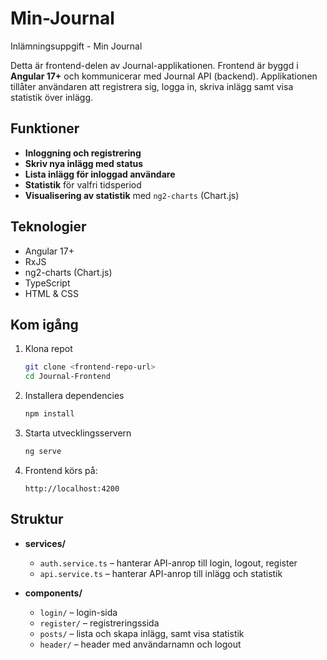 # Min-Journal
Inlämningsuppgift - Min Journal


Detta är frontend-delen av Journal-applikationen. Frontend är byggd i **Angular 17+** och kommunicerar med Journal API (backend). Applikationen tillåter användaren att registrera sig, logga in, skriva inlägg samt visa statistik över inlägg.

## Funktioner

* **Inloggning och registrering**
* **Skriv nya inlägg med status**
* **Lista inlägg för inloggad användare**
* **Statistik** för valfri tidsperiod
* **Visualisering av statistik** med `ng2-charts` (Chart.js)

## Teknologier

* Angular 17+
* RxJS
* ng2-charts (Chart.js)
* TypeScript
* HTML & CSS

## Kom igång

1. Klona repot

   ```bash
   git clone <frontend-repo-url>
   cd Journal-Frontend
   ```

2. Installera dependencies

   ```bash
   npm install
   ```

3. Starta utvecklingsservern

   ```bash
   ng serve
   ```

4. Frontend körs på:

   ```
   http://localhost:4200
   ```

## Struktur

* **services/**

  * `auth.service.ts` – hanterar API-anrop till login, logout, register
  * `api.service.ts` – hanterar API-anrop till inlägg och statistik
* **components/**

  * `login/` – login-sida
  * `register/` – registreringssida
  * `posts/` – lista och skapa inlägg, samt visa statistik
  * `header/` – header med användarnamn och logout

